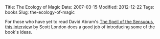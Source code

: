 Title: The Ecology of Magic
Date: 2007-03-15
Modified: 2012-12-22
Tags: books
Slug: the-ecology-of-magic

For those who have yet to read David Abram's <a href="http://www.pig-monkey.com/2006/08/06/the-spell-of-the-sensuous/">The Spell of the Sensuous</a>, <a href="http://www.scottlondon.com/interviews/abram.html" >this interview</a> by Scott London does a good job of introducing some of the book's ideas.
